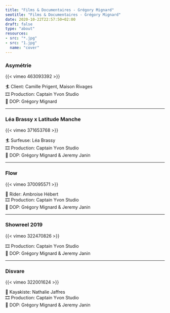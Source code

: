 ```yaml
---
title: "Films & Documentaires - Grégory Mignard"
seotitle: "Films & Documentaires - Grégory Mignard"
date: 2020-10-22T22:57:50+02:00
draft: false
type: "about"
resources:
- src: "*.jpg"
- src: "1.jpg"
  name: "cover"
---
```


### Asymétrie

<div>
{{< vimeo 463093392 >}}
</div>

🏄 Client: Camille Prigent, Maison Rivages  
🎞 Production: Captain Yvon Studio  
🎥 DOP: Grégory Mignard

***

### Léa Brassy x Latitude Manche

<div>
{{< vimeo 371653768 >}}
</div>

🏄 Surfeuse: Léa Brassy  
🎞 Production: Captain Yvon Studio  
🎥 DOP: Grégory Mignard & Jeremy Janin

***

### Flow

<div>
{{< vimeo 370095571 >}}
</div>

🚴 Rider: Ambroise Hébert  
🎞 Production: Captain Yvon Studio  
🎥 DOP: Grégory Mignard & Jeremy Janin

***

### Showreel 2019

<div>
{{< vimeo 322470826 >}}
</div>

🎞 Production: Captain Yvon Studio  
🎥 DOP: Grégory Mignard & Jeremy Janin

***

### Disvare

<div>
{{< vimeo 322001624 >}}
</div>

🚣 Kayakiste: Nathalie Jaffres  
🎞 Production: Captain Yvon Studio  
🎥 DOP: Grégory Mignard & Jeremy Janin
